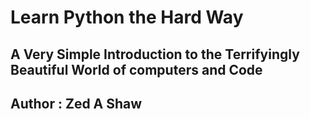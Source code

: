 # Learn Python the Hard Way
## A Very Simple Introduction to the Terrifyingly Beautiful World of computers and Code
## Author : Zed A Shaw

